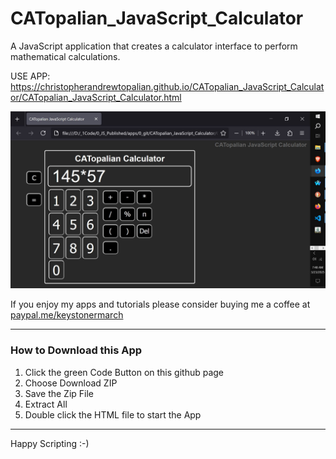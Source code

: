 # CATopalian_JavaScript_Calculator
A JavaScript application that creates a calculator interface to perform mathematical calculations.  

USE APP: https://christopherandrewtopalian.github.io/CATopalian_JavaScript_Calculator/CATopalian_JavaScript_Calculator.html

![screenshot_001](src/media/textures/screenshots/001.JPG)  

If you enjoy my apps and tutorials please consider buying me a coffee at [paypal.me/keystonermarch](https://www.paypal.com/paypalme/keystonermarch)  

---

### How to Download this App
1. Click the green Code Button on this github page
2. Choose Download ZIP
3. Save the Zip File
4. Extract All
5. Double click the HTML file to start the App

---

Happy Scripting :-)


